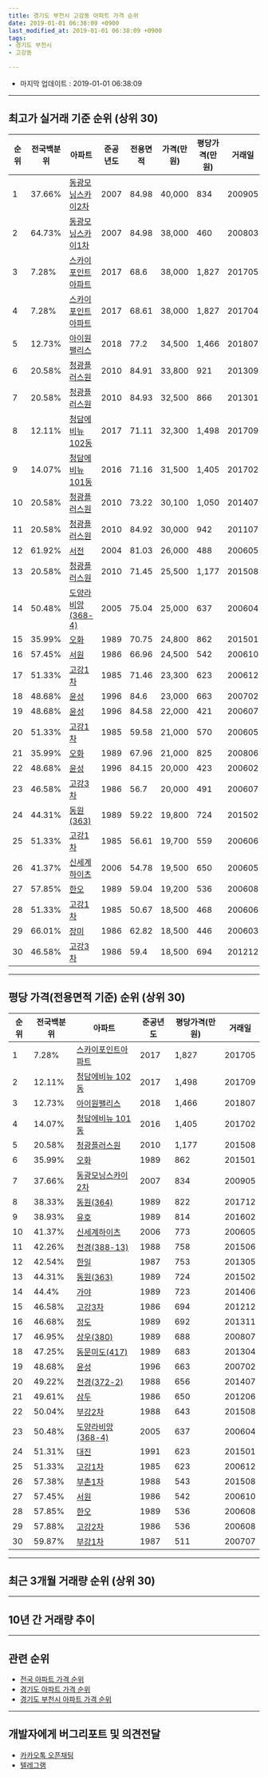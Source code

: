 ```yaml
---
title: 경기도 부천시 고강동 아파트 가격 순위
date: 2019-01-01 06:38:09 +0900
last_modified_at: 2019-01-01 06:38:09 +0900
tags:
- 경기도 부천시
- 고강동

---
```


* 마지막 업데이트 : 2019-01-01 06:38:09

---

## 최고가 실거래 기준 순위 (상위 30)


|순위|전국백분위|아파트|준공년도|전용면적|가격(만원)|평당가격(만원)|거래일|
|---|---|---|---|---|---|---|---|
|1|37.66%|[동광모닝스카이2차](https://search.naver.com/search.naver?query=%EA%B2%BD%EA%B8%B0%EB%8F%84+%EB%B6%80%EC%B2%9C%EC%8B%9C+%EA%B3%A0%EA%B0%95%EB%8F%99+%EB%8F%99%EA%B4%91%EB%AA%A8%EB%8B%9D%EC%8A%A4%EC%B9%B4%EC%9D%B42%EC%B0%A8)|2007|84.98|40,000|834|200905|
|2|64.73%|[동광모닝스카이1차](https://search.naver.com/search.naver?query=%EA%B2%BD%EA%B8%B0%EB%8F%84+%EB%B6%80%EC%B2%9C%EC%8B%9C+%EA%B3%A0%EA%B0%95%EB%8F%99+%EB%8F%99%EA%B4%91%EB%AA%A8%EB%8B%9D%EC%8A%A4%EC%B9%B4%EC%9D%B41%EC%B0%A8)|2007|84.98|38,000|460|200803|
|3|7.28%|[스카이포인트아파트](https://search.naver.com/search.naver?query=%EA%B2%BD%EA%B8%B0%EB%8F%84+%EB%B6%80%EC%B2%9C%EC%8B%9C+%EA%B3%A0%EA%B0%95%EB%8F%99+%EC%8A%A4%EC%B9%B4%EC%9D%B4%ED%8F%AC%EC%9D%B8%ED%8A%B8%EC%95%84%ED%8C%8C%ED%8A%B8)|2017|68.6|38,000|1,827|201705|
|4|7.28%|[스카이포인트아파트](https://search.naver.com/search.naver?query=%EA%B2%BD%EA%B8%B0%EB%8F%84+%EB%B6%80%EC%B2%9C%EC%8B%9C+%EA%B3%A0%EA%B0%95%EB%8F%99+%EC%8A%A4%EC%B9%B4%EC%9D%B4%ED%8F%AC%EC%9D%B8%ED%8A%B8%EC%95%84%ED%8C%8C%ED%8A%B8)|2017|68.61|38,000|1,827|201704|
|5|12.73%|[아이원팰리스](https://search.naver.com/search.naver?query=%EA%B2%BD%EA%B8%B0%EB%8F%84+%EB%B6%80%EC%B2%9C%EC%8B%9C+%EA%B3%A0%EA%B0%95%EB%8F%99+%EC%95%84%EC%9D%B4%EC%9B%90%ED%8C%B0%EB%A6%AC%EC%8A%A4)|2018|77.2|34,500|1,466|201807|
|6|20.58%|[청광플러스원](https://search.naver.com/search.naver?query=%EA%B2%BD%EA%B8%B0%EB%8F%84+%EB%B6%80%EC%B2%9C%EC%8B%9C+%EA%B3%A0%EA%B0%95%EB%8F%99+%EC%B2%AD%EA%B4%91%ED%94%8C%EB%9F%AC%EC%8A%A4%EC%9B%90)|2010|84.91|33,800|921|201309|
|7|20.58%|[청광플러스원](https://search.naver.com/search.naver?query=%EA%B2%BD%EA%B8%B0%EB%8F%84+%EB%B6%80%EC%B2%9C%EC%8B%9C+%EA%B3%A0%EA%B0%95%EB%8F%99+%EC%B2%AD%EA%B4%91%ED%94%8C%EB%9F%AC%EC%8A%A4%EC%9B%90)|2010|84.93|32,500|866|201301|
|8|12.11%|[청담에비뉴 102동](https://search.naver.com/search.naver?query=%EA%B2%BD%EA%B8%B0%EB%8F%84+%EB%B6%80%EC%B2%9C%EC%8B%9C+%EA%B3%A0%EA%B0%95%EB%8F%99+%EC%B2%AD%EB%8B%B4%EC%97%90%EB%B9%84%EB%89%B4+102%EB%8F%99)|2017|71.11|32,300|1,498|201709|
|9|14.07%|[청담에비뉴 101동](https://search.naver.com/search.naver?query=%EA%B2%BD%EA%B8%B0%EB%8F%84+%EB%B6%80%EC%B2%9C%EC%8B%9C+%EA%B3%A0%EA%B0%95%EB%8F%99+%EC%B2%AD%EB%8B%B4%EC%97%90%EB%B9%84%EB%89%B4+101%EB%8F%99)|2016|71.16|31,500|1,405|201702|
|10|20.58%|[청광플러스원](https://search.naver.com/search.naver?query=%EA%B2%BD%EA%B8%B0%EB%8F%84+%EB%B6%80%EC%B2%9C%EC%8B%9C+%EA%B3%A0%EA%B0%95%EB%8F%99+%EC%B2%AD%EA%B4%91%ED%94%8C%EB%9F%AC%EC%8A%A4%EC%9B%90)|2010|73.22|30,100|1,050|201407|
|11|20.58%|[청광플러스원](https://search.naver.com/search.naver?query=%EA%B2%BD%EA%B8%B0%EB%8F%84+%EB%B6%80%EC%B2%9C%EC%8B%9C+%EA%B3%A0%EA%B0%95%EB%8F%99+%EC%B2%AD%EA%B4%91%ED%94%8C%EB%9F%AC%EC%8A%A4%EC%9B%90)|2010|84.92|30,000|942|201107|
|12|61.92%|[서전](https://search.naver.com/search.naver?query=%EA%B2%BD%EA%B8%B0%EB%8F%84+%EB%B6%80%EC%B2%9C%EC%8B%9C+%EA%B3%A0%EA%B0%95%EB%8F%99+%EC%84%9C%EC%A0%84)|2004|81.03|26,000|488|200605|
|13|20.58%|[청광플러스원](https://search.naver.com/search.naver?query=%EA%B2%BD%EA%B8%B0%EB%8F%84+%EB%B6%80%EC%B2%9C%EC%8B%9C+%EA%B3%A0%EA%B0%95%EB%8F%99+%EC%B2%AD%EA%B4%91%ED%94%8C%EB%9F%AC%EC%8A%A4%EC%9B%90)|2010|71.45|25,500|1,177|201508|
|14|50.48%|[도양라비앙(368-4)](https://search.naver.com/search.naver?query=%EA%B2%BD%EA%B8%B0%EB%8F%84+%EB%B6%80%EC%B2%9C%EC%8B%9C+%EA%B3%A0%EA%B0%95%EB%8F%99+%EB%8F%84%EC%96%91%EB%9D%BC%EB%B9%84%EC%95%99%28368-4%29)|2005|75.04|25,000|637|200604|
|15|35.99%|[오화](https://search.naver.com/search.naver?query=%EA%B2%BD%EA%B8%B0%EB%8F%84+%EB%B6%80%EC%B2%9C%EC%8B%9C+%EA%B3%A0%EA%B0%95%EB%8F%99+%EC%98%A4%ED%99%94)|1989|70.75|24,800|862|201501|
|16|57.45%|[서원](https://search.naver.com/search.naver?query=%EA%B2%BD%EA%B8%B0%EB%8F%84+%EB%B6%80%EC%B2%9C%EC%8B%9C+%EA%B3%A0%EA%B0%95%EB%8F%99+%EC%84%9C%EC%9B%90)|1986|66.96|24,500|542|200610|
|17|51.33%|[고강1차](https://search.naver.com/search.naver?query=%EA%B2%BD%EA%B8%B0%EB%8F%84+%EB%B6%80%EC%B2%9C%EC%8B%9C+%EA%B3%A0%EA%B0%95%EB%8F%99+%EA%B3%A0%EA%B0%951%EC%B0%A8)|1985|71.46|23,300|623|200612|
|18|48.68%|[윤성](https://search.naver.com/search.naver?query=%EA%B2%BD%EA%B8%B0%EB%8F%84+%EB%B6%80%EC%B2%9C%EC%8B%9C+%EA%B3%A0%EA%B0%95%EB%8F%99+%EC%9C%A4%EC%84%B1)|1996|84.6|23,000|663|200702|
|19|48.68%|[윤성](https://search.naver.com/search.naver?query=%EA%B2%BD%EA%B8%B0%EB%8F%84+%EB%B6%80%EC%B2%9C%EC%8B%9C+%EA%B3%A0%EA%B0%95%EB%8F%99+%EC%9C%A4%EC%84%B1)|1996|84.58|22,000|421|200607|
|20|51.33%|[고강1차](https://search.naver.com/search.naver?query=%EA%B2%BD%EA%B8%B0%EB%8F%84+%EB%B6%80%EC%B2%9C%EC%8B%9C+%EA%B3%A0%EA%B0%95%EB%8F%99+%EA%B3%A0%EA%B0%951%EC%B0%A8)|1985|59.58|21,000|570|200605|
|21|35.99%|[오화](https://search.naver.com/search.naver?query=%EA%B2%BD%EA%B8%B0%EB%8F%84+%EB%B6%80%EC%B2%9C%EC%8B%9C+%EA%B3%A0%EA%B0%95%EB%8F%99+%EC%98%A4%ED%99%94)|1989|67.96|21,000|825|200806|
|22|48.68%|[윤성](https://search.naver.com/search.naver?query=%EA%B2%BD%EA%B8%B0%EB%8F%84+%EB%B6%80%EC%B2%9C%EC%8B%9C+%EA%B3%A0%EA%B0%95%EB%8F%99+%EC%9C%A4%EC%84%B1)|1996|84.15|20,000|423|200602|
|23|46.58%|[고강3차](https://search.naver.com/search.naver?query=%EA%B2%BD%EA%B8%B0%EB%8F%84+%EB%B6%80%EC%B2%9C%EC%8B%9C+%EA%B3%A0%EA%B0%95%EB%8F%99+%EA%B3%A0%EA%B0%953%EC%B0%A8)|1986|56.7|20,000|491|200607|
|24|44.31%|[동원(363)](https://search.naver.com/search.naver?query=%EA%B2%BD%EA%B8%B0%EB%8F%84+%EB%B6%80%EC%B2%9C%EC%8B%9C+%EA%B3%A0%EA%B0%95%EB%8F%99+%EB%8F%99%EC%9B%90%28363%29)|1989|59.22|19,800|724|201502|
|25|51.33%|[고강1차](https://search.naver.com/search.naver?query=%EA%B2%BD%EA%B8%B0%EB%8F%84+%EB%B6%80%EC%B2%9C%EC%8B%9C+%EA%B3%A0%EA%B0%95%EB%8F%99+%EA%B3%A0%EA%B0%951%EC%B0%A8)|1985|56.61|19,700|559|200606|
|26|41.37%|[신세계하이츠](https://search.naver.com/search.naver?query=%EA%B2%BD%EA%B8%B0%EB%8F%84+%EB%B6%80%EC%B2%9C%EC%8B%9C+%EA%B3%A0%EA%B0%95%EB%8F%99+%EC%8B%A0%EC%84%B8%EA%B3%84%ED%95%98%EC%9D%B4%EC%B8%A0)|2006|54.78|19,500|650|200605|
|27|57.85%|[한오](https://search.naver.com/search.naver?query=%EA%B2%BD%EA%B8%B0%EB%8F%84+%EB%B6%80%EC%B2%9C%EC%8B%9C+%EA%B3%A0%EA%B0%95%EB%8F%99+%ED%95%9C%EC%98%A4)|1989|59.04|19,200|536|200608|
|28|51.33%|[고강1차](https://search.naver.com/search.naver?query=%EA%B2%BD%EA%B8%B0%EB%8F%84+%EB%B6%80%EC%B2%9C%EC%8B%9C+%EA%B3%A0%EA%B0%95%EB%8F%99+%EA%B3%A0%EA%B0%951%EC%B0%A8)|1985|50.67|18,500|468|200606|
|29|66.01%|[장미](https://search.naver.com/search.naver?query=%EA%B2%BD%EA%B8%B0%EB%8F%84+%EB%B6%80%EC%B2%9C%EC%8B%9C+%EA%B3%A0%EA%B0%95%EB%8F%99+%EC%9E%A5%EB%AF%B8)|1986|62.82|18,500|446|200603|
|30|46.58%|[고강3차](https://search.naver.com/search.naver?query=%EA%B2%BD%EA%B8%B0%EB%8F%84+%EB%B6%80%EC%B2%9C%EC%8B%9C+%EA%B3%A0%EA%B0%95%EB%8F%99+%EA%B3%A0%EA%B0%953%EC%B0%A8)|1986|59.4|18,500|694|201212|


---

## 평당 가격(전용면적 기준) 순위 (상위 30)


|순위|전국백분위|아파트|준공년도|평당가격(만원)|거래일|
|---|---|---|---|---|---|
|1|7.28%|[스카이포인트아파트](https://search.naver.com/search.naver?query=%EA%B2%BD%EA%B8%B0%EB%8F%84+%EB%B6%80%EC%B2%9C%EC%8B%9C+%EA%B3%A0%EA%B0%95%EB%8F%99+%EC%8A%A4%EC%B9%B4%EC%9D%B4%ED%8F%AC%EC%9D%B8%ED%8A%B8%EC%95%84%ED%8C%8C%ED%8A%B8)|2017|1,827|201705|
|2|12.11%|[청담에비뉴 102동](https://search.naver.com/search.naver?query=%EA%B2%BD%EA%B8%B0%EB%8F%84+%EB%B6%80%EC%B2%9C%EC%8B%9C+%EA%B3%A0%EA%B0%95%EB%8F%99+%EC%B2%AD%EB%8B%B4%EC%97%90%EB%B9%84%EB%89%B4+102%EB%8F%99)|2017|1,498|201709|
|3|12.73%|[아이원팰리스](https://search.naver.com/search.naver?query=%EA%B2%BD%EA%B8%B0%EB%8F%84+%EB%B6%80%EC%B2%9C%EC%8B%9C+%EA%B3%A0%EA%B0%95%EB%8F%99+%EC%95%84%EC%9D%B4%EC%9B%90%ED%8C%B0%EB%A6%AC%EC%8A%A4)|2018|1,466|201807|
|4|14.07%|[청담에비뉴 101동](https://search.naver.com/search.naver?query=%EA%B2%BD%EA%B8%B0%EB%8F%84+%EB%B6%80%EC%B2%9C%EC%8B%9C+%EA%B3%A0%EA%B0%95%EB%8F%99+%EC%B2%AD%EB%8B%B4%EC%97%90%EB%B9%84%EB%89%B4+101%EB%8F%99)|2016|1,405|201702|
|5|20.58%|[청광플러스원](https://search.naver.com/search.naver?query=%EA%B2%BD%EA%B8%B0%EB%8F%84+%EB%B6%80%EC%B2%9C%EC%8B%9C+%EA%B3%A0%EA%B0%95%EB%8F%99+%EC%B2%AD%EA%B4%91%ED%94%8C%EB%9F%AC%EC%8A%A4%EC%9B%90)|2010|1,177|201508|
|6|35.99%|[오화](https://search.naver.com/search.naver?query=%EA%B2%BD%EA%B8%B0%EB%8F%84+%EB%B6%80%EC%B2%9C%EC%8B%9C+%EA%B3%A0%EA%B0%95%EB%8F%99+%EC%98%A4%ED%99%94)|1989|862|201501|
|7|37.66%|[동광모닝스카이2차](https://search.naver.com/search.naver?query=%EA%B2%BD%EA%B8%B0%EB%8F%84+%EB%B6%80%EC%B2%9C%EC%8B%9C+%EA%B3%A0%EA%B0%95%EB%8F%99+%EB%8F%99%EA%B4%91%EB%AA%A8%EB%8B%9D%EC%8A%A4%EC%B9%B4%EC%9D%B42%EC%B0%A8)|2007|834|200905|
|8|38.33%|[동원(364)](https://search.naver.com/search.naver?query=%EA%B2%BD%EA%B8%B0%EB%8F%84+%EB%B6%80%EC%B2%9C%EC%8B%9C+%EA%B3%A0%EA%B0%95%EB%8F%99+%EB%8F%99%EC%9B%90%28364%29)|1989|822|201712|
|9|38.93%|[유호](https://search.naver.com/search.naver?query=%EA%B2%BD%EA%B8%B0%EB%8F%84+%EB%B6%80%EC%B2%9C%EC%8B%9C+%EA%B3%A0%EA%B0%95%EB%8F%99+%EC%9C%A0%ED%98%B8)|1989|814|201602|
|10|41.37%|[신세계하이츠](https://search.naver.com/search.naver?query=%EA%B2%BD%EA%B8%B0%EB%8F%84+%EB%B6%80%EC%B2%9C%EC%8B%9C+%EA%B3%A0%EA%B0%95%EB%8F%99+%EC%8B%A0%EC%84%B8%EA%B3%84%ED%95%98%EC%9D%B4%EC%B8%A0)|2006|773|200605|
|11|42.26%|[천경(388-13)](https://search.naver.com/search.naver?query=%EA%B2%BD%EA%B8%B0%EB%8F%84+%EB%B6%80%EC%B2%9C%EC%8B%9C+%EA%B3%A0%EA%B0%95%EB%8F%99+%EC%B2%9C%EA%B2%BD%28388-13%29)|1988|758|201506|
|12|42.54%|[한일](https://search.naver.com/search.naver?query=%EA%B2%BD%EA%B8%B0%EB%8F%84+%EB%B6%80%EC%B2%9C%EC%8B%9C+%EA%B3%A0%EA%B0%95%EB%8F%99+%ED%95%9C%EC%9D%BC)|1987|753|201305|
|13|44.31%|[동원(363)](https://search.naver.com/search.naver?query=%EA%B2%BD%EA%B8%B0%EB%8F%84+%EB%B6%80%EC%B2%9C%EC%8B%9C+%EA%B3%A0%EA%B0%95%EB%8F%99+%EB%8F%99%EC%9B%90%28363%29)|1989|724|201502|
|14|44.4%|[가야](https://search.naver.com/search.naver?query=%EA%B2%BD%EA%B8%B0%EB%8F%84+%EB%B6%80%EC%B2%9C%EC%8B%9C+%EA%B3%A0%EA%B0%95%EB%8F%99+%EA%B0%80%EC%95%BC)|1989|723|201406|
|15|46.58%|[고강3차](https://search.naver.com/search.naver?query=%EA%B2%BD%EA%B8%B0%EB%8F%84+%EB%B6%80%EC%B2%9C%EC%8B%9C+%EA%B3%A0%EA%B0%95%EB%8F%99+%EA%B3%A0%EA%B0%953%EC%B0%A8)|1986|694|201212|
|16|46.68%|[정도](https://search.naver.com/search.naver?query=%EA%B2%BD%EA%B8%B0%EB%8F%84+%EB%B6%80%EC%B2%9C%EC%8B%9C+%EA%B3%A0%EA%B0%95%EB%8F%99+%EC%A0%95%EB%8F%84)|1989|692|201311|
|17|46.95%|[상우(380)](https://search.naver.com/search.naver?query=%EA%B2%BD%EA%B8%B0%EB%8F%84+%EB%B6%80%EC%B2%9C%EC%8B%9C+%EA%B3%A0%EA%B0%95%EB%8F%99+%EC%83%81%EC%9A%B0%28380%29)|1989|688|200807|
|18|47.25%|[동문미도(417)](https://search.naver.com/search.naver?query=%EA%B2%BD%EA%B8%B0%EB%8F%84+%EB%B6%80%EC%B2%9C%EC%8B%9C+%EA%B3%A0%EA%B0%95%EB%8F%99+%EB%8F%99%EB%AC%B8%EB%AF%B8%EB%8F%84%28417%29)|1989|683|201304|
|19|48.68%|[윤성](https://search.naver.com/search.naver?query=%EA%B2%BD%EA%B8%B0%EB%8F%84+%EB%B6%80%EC%B2%9C%EC%8B%9C+%EA%B3%A0%EA%B0%95%EB%8F%99+%EC%9C%A4%EC%84%B1)|1996|663|200702|
|20|49.22%|[천경(372-2)](https://search.naver.com/search.naver?query=%EA%B2%BD%EA%B8%B0%EB%8F%84+%EB%B6%80%EC%B2%9C%EC%8B%9C+%EA%B3%A0%EA%B0%95%EB%8F%99+%EC%B2%9C%EA%B2%BD%28372-2%29)|1988|656|201407|
|21|49.61%|[삼두](https://search.naver.com/search.naver?query=%EA%B2%BD%EA%B8%B0%EB%8F%84+%EB%B6%80%EC%B2%9C%EC%8B%9C+%EA%B3%A0%EA%B0%95%EB%8F%99+%EC%82%BC%EB%91%90)|1986|650|201206|
|22|50.04%|[부강2차](https://search.naver.com/search.naver?query=%EA%B2%BD%EA%B8%B0%EB%8F%84+%EB%B6%80%EC%B2%9C%EC%8B%9C+%EA%B3%A0%EA%B0%95%EB%8F%99+%EB%B6%80%EA%B0%952%EC%B0%A8)|1988|643|201508|
|23|50.48%|[도양라비앙(368-4)](https://search.naver.com/search.naver?query=%EA%B2%BD%EA%B8%B0%EB%8F%84+%EB%B6%80%EC%B2%9C%EC%8B%9C+%EA%B3%A0%EA%B0%95%EB%8F%99+%EB%8F%84%EC%96%91%EB%9D%BC%EB%B9%84%EC%95%99%28368-4%29)|2005|637|200604|
|24|51.31%|[대진](https://search.naver.com/search.naver?query=%EA%B2%BD%EA%B8%B0%EB%8F%84+%EB%B6%80%EC%B2%9C%EC%8B%9C+%EA%B3%A0%EA%B0%95%EB%8F%99+%EB%8C%80%EC%A7%84)|1991|623|201501|
|25|51.33%|[고강1차](https://search.naver.com/search.naver?query=%EA%B2%BD%EA%B8%B0%EB%8F%84+%EB%B6%80%EC%B2%9C%EC%8B%9C+%EA%B3%A0%EA%B0%95%EB%8F%99+%EA%B3%A0%EA%B0%951%EC%B0%A8)|1985|623|200612|
|26|57.38%|[부촌1차](https://search.naver.com/search.naver?query=%EA%B2%BD%EA%B8%B0%EB%8F%84+%EB%B6%80%EC%B2%9C%EC%8B%9C+%EA%B3%A0%EA%B0%95%EB%8F%99+%EB%B6%80%EC%B4%8C1%EC%B0%A8)|1988|543|201508|
|27|57.45%|[서원](https://search.naver.com/search.naver?query=%EA%B2%BD%EA%B8%B0%EB%8F%84+%EB%B6%80%EC%B2%9C%EC%8B%9C+%EA%B3%A0%EA%B0%95%EB%8F%99+%EC%84%9C%EC%9B%90)|1986|542|200610|
|28|57.85%|[한오](https://search.naver.com/search.naver?query=%EA%B2%BD%EA%B8%B0%EB%8F%84+%EB%B6%80%EC%B2%9C%EC%8B%9C+%EA%B3%A0%EA%B0%95%EB%8F%99+%ED%95%9C%EC%98%A4)|1989|536|200608|
|29|57.88%|[고강2차](https://search.naver.com/search.naver?query=%EA%B2%BD%EA%B8%B0%EB%8F%84+%EB%B6%80%EC%B2%9C%EC%8B%9C+%EA%B3%A0%EA%B0%95%EB%8F%99+%EA%B3%A0%EA%B0%952%EC%B0%A8)|1986|536|200608|
|30|59.87%|[부강1차](https://search.naver.com/search.naver?query=%EA%B2%BD%EA%B8%B0%EB%8F%84+%EB%B6%80%EC%B2%9C%EC%8B%9C+%EA%B3%A0%EA%B0%95%EB%8F%99+%EB%B6%80%EA%B0%951%EC%B0%A8)|1987|511|200707|


---

## 최근 3개월 거래량 순위 (상위 30)


<div style="width:100%;">
    <canvas id="deal_count_ranking" height="250"></canvas>
</div>


<script>
new Chart(document.getElementById("deal_count_ranking"), {
    type: 'horizontalBar',
    data: {
        labels: ['고강1차', '삼우(396)', '건우', '삼두', '대진', '홍익', '삼우(389-1)', '동원(364)', '고강3차', '부촌1차', '부강2차', '서울', '유호', '정도'],
        datasets: [{
            label: '실거래 수',
            data: [3, 2, 2, 2, 2, 1, 1, 1, 1, 1, 1, 1, 1, 1],
            borderColor: "rgba(255, 0, 128, 1)",
            backgroundColor: "rgba(255, 0, 128, 0.5)",
            fill: false,
        }]
    },
    options: {
        responsive: true,
        title: {
            display: true,
            text: '최근 3개월 거래량 순위'
        },
        tooltips: {
            mode: 'index',
            intersect: false,
            callbacks: {
                title: function(tooltipItems, data) {
                    return "실거래 수:";
                },
                label: function(tooltipItem, data) {
                    return data.labels[tooltipItem.index] + ": " + tooltipItem.xLabel;
                }
            }
        },
        hover: {
            mode: 'nearest',
            intersect: true
        },
        scales: {
            xAxes: [{
                display: true,
                scaleLabel: {
                    display: true,
                    labelString: '실거래 수'
                },
                ticks: {
                    suggestedMin: 0,
                }
            }],
            yAxes: [{
                display: true,
                ticks: {
                    autoSkip: false,
                    callback: function(value, index, values) {
                        if (value.length > 15)
                            return value.substr(0, 13) + "...";
                        else
                            return value;
                    }
                },
                scaleLabel: {
                    display: false,
                }
            }]
        }
    }
});

</script>


---

## 10년 간 거래량 추이


<div style="width:100%;">
    <canvas id="deal_progress" height="250"></canvas>
</div>

<script>
new Chart(document.getElementById("deal_progress"), {
    type: 'line',
    data: {
        labels: ['200901','200902','200903','200904','200905','200906','200907','200908','200909','200910','200911','200912','201001','201002','201003','201004','201005','201006','201007','201008','201009','201010','201011','201012','201101','201102','201103','201104','201105','201106','201107','201108','201109','201110','201111','201112','201201','201202','201203','201204','201205','201206','201207','201208','201209','201210','201211','201212','201301','201302','201303','201304','201305','201306','201307','201308','201309','201310','201311','201312','201401','201402','201403','201404','201405','201406','201407','201408','201409','201410','201411','201412','201501','201502','201503','201504','201505','201506','201507','201508','201509','201510','201511','201512','201601','201602','201603','201604','201605','201606','201607','201608','201609','201610','201611','201612','201701','201702','201703','201704','201705','201706','201707','201708','201709','201710','201711','201712','201801','201802','201803','201804','201805','201806','201807','201808','201809','201810','201811','201812','201901'],
        datasets: [{
            label: '실거래 수',
            pointRadius: 1,
            data: [1, 4, 17, 13, 18, 30, 19, 22, 27, 23, 13, 14, 11, 11, 14, 11, 12, 8, 4, 10, 9, 12, 10, 15, 13, 16, 8, 14, 10, 14, 11, 5, 17, 11, 14, 9, 2, 7, 10, 12, 20, 4, 10, 9, 7, 8, 9, 14, 10, 15, 18, 13, 11, 9, 7, 12, 12, 15, 9, 11, 12, 14, 18, 16, 19, 15, 16, 24, 27, 21, 11, 14, 21, 20, 30, 42, 44, 31, 33, 32, 16, 26, 37, 26, 18, 17, 37, 45, 24, 36, 38, 41, 45, 46, 29, 23, 12, 17, 41, 35, 34, 36, 35, 25, 17, 30, 25, 16, 29, 13, 24, 14, 29, 18, 18, 29, 21, 25, 15, 5, 0],
            borderColor: "rgba(255, 201, 14, 1)",
            backgroundColor: "rgba(255, 201, 14, 0.5)",
            fill: true,
        }]
    },
    options: {
        responsive: true,
        title: {
            display: true,
            text: '10년간 거래량 추이'
        },
        tooltips: {
            mode: 'index',
            intersect: false,
        },
        hover: {
            mode: 'nearest',
            intersect: true
        },
        scales: {
            xAxes: [{
                display: true,
                scaleLabel: {
                    display: true,
                    labelString: '년/월'
                }
            }],
            yAxes: [{
                display: true,
                ticks: {
                    suggestedMin: 0,
                },
                scaleLabel: {
                    display: true,
                    labelString: '실거래 수'
                }
            }]
        }
    }
});

</script>


---

## 관련 순위

- [전국 아파트 가격 순위](https://inasie.github.io/apt-ranking/전국)
- [경기도 아파트 가격 순위](https://inasie.github.io/apt-ranking/경기도)
- [경기도 부천시 아파트 가격 순위](https://inasie.github.io/apt-ranking/경기도-부천시)


---

## 개발자에게 버그리포트 및 의견전달

- [카카오톡 오픈채팅](https://open.kakao.com/o/gLJUAP4)
- [텔레그램](https://t.me/inasie)

